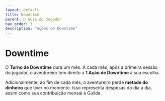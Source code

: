 ```yaml
---
layout: default
title: Downtime
parent: 🧭 Guia do Jogador
nav_order: 3
description: "Ações de Downtime"
---
```


# Downtime

O **Turno de Downtime** dura um mês. A cada mês, após a primeira sessão do jogador, o aventureiro tem direito a **1 Ação de Downtime** à sua escolha.

Adicionalmente, ao fim de cada mês, o aventureiro perde **metade do dinheiro** que tiver no momento. Isso representa despesas do dia a dia, assim como sua contribuição mensal à Guilda.
